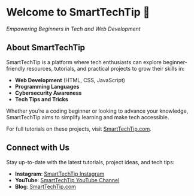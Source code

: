 

# Welcome to SmartTechTip 🚀  
*Empowering Beginners in Tech and Web Development*

## About SmartTechTip

SmartTechTip is a platform where tech enthusiasts can explore beginner-friendly resources, tutorials, and practical projects to grow their skills in:
- **Web Development** (HTML, CSS, JavaScript)
- **Programming Languages**
- **Cybersecurity Awareness**
- **Tech Tips and Tricks**

Whether you’re a coding beginner or looking to advance your knowledge, SmartTechTip aims to simplify learning and make tech accessible.



For full tutorials on these projects, visit [SmartTechTip.com](https://www.smarttechtip.com/).

## Connect with Us

Stay up-to-date with the latest tutorials, project ideas, and tech tips:
- **Instagram**: [SmartTechTip Instagram](https://www.instagram.com/smarttechtip)
- **YouTube**: [SmartTechTip YouTube Channel](https://www.youtube.com/smarttechtip)
- **Blog**: [SmartTechTip.com](https://www.smarttechtip.com/)


<!--
**smarttechtip/smarttechtip** is a ✨ _special_ ✨ repository because its `README.md` (this file) appears on your GitHub profile.

Here are some ideas to get you started:

- 🔭 I’m currently working on ...
- 🌱 I’m currently learning ...
- 👯 I’m looking to collaborate on ...
- 🤔 I’m looking for help with ...
- 💬 Ask me about ...
- 📫 How to reach me: ...
- 😄 Pronouns: ...
- ⚡ Fun fact: ...
-->
